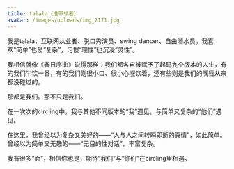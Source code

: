 ```yaml
---
title: talala（准带领者）
avatar: /images/uploads/img_2171.jpg
---
```

我是talala，互联网从业者、脱口秀演员、swing dancer、自由潜水员。我喜欢“简单”也爱“复杂”，习惯“理性”也沉浸“灵性”。

我相信就像《春日序曲》说得那样：我们都各自被赋予了起码九个版本的人生，有的我们牛饮一番，有的我们则很小口、很小心啜饮着，还有些则是我们的嘴唇从来都没碰过的。

那都是我们。那不只是我们。

在一次次的circling中，我与其他不同版本的“我”遇见，与简单又复杂的“他们”遇见。

在这里，我曾经以为复杂又美好的——“人与人之间转瞬即逝的真情”，如此简单。曾经以为简单又无趣的——“无目的性对话”，丰富复杂。

我有很多“面”，相信你也是，期待“我们”与“你们”在circling里相遇。